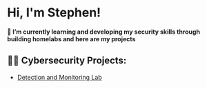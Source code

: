 <h1>Hi, I'm Stephen! </h1>
<b>🌱 I’m currently learning and developing my security skills through building homelabs and here are my projects </b>
<h2>👨‍💻 Cybersecurity Projects:</h2>

  - [Detection and Monitoring Lab](https://github.com/joshmadakor1/Algorithms-Practice)

